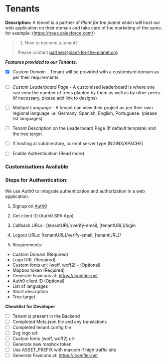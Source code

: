# Tenants
**Description:** A tenant is a partner of *Plant for the planet* which will host our web application on their domain and take care of the marketing of the same.
for example: (https://trees.salesforce.com/) 

> 1. How to become a tenant?
>
>Please contact partner@plant-for-the-planet.org 


***Features provided to our Tenants.***

- [x] *Custom Domain* - Tenant will be provided with a customised domain as per their requirements.

- [ ] *Custom Leaderboard Page* - A customised leaderboard is where one can view the number of trees planted by them as well as by other peers. (if necessary, please add link to designs)

- [ ] *Multiple Language* - A tenant can view their project as per their own regional language i.e: Germany, Spanish, English, Portuguese. (please list languages)

- [ ] Tenant Description on the Leaderboard Page (If default template) and the tree target

- [ ] If hosting at subdirectory, current server type (NGINX/APACHE)

- [ ] Enable Authentication (Read more)

### Customisations Available



### Steps for Authentication: 
We use Auth0 to integrate authentication and authorization in a web application.
1. Signup on [Auth0](https://auth0.com/)
2. Get client ID (Auth0 SPA App)
3. Callback URLs : [tenantURL]/verify-email, [tenantURL]/login
4. Logout URLs: [tenantURL]/verify-email, [tenantURL]/

2. Requirements:
- Custom Domain (Required)
- Logo URL (Required)
- Custom fonts url: (woff, woff2) - (Optional)
- Mapbox token (Required)
- Generate Favicons at: https://iconifier.net
- Auth0 client ID (Optional)
- List of languages
- Short description
- Tree target





**Checklist for Developer**

- [ ] Tenant is present in the Backend
- [ ] Completed Meta.json file and any translations
- [ ] Completed tenant.config file
- [ ] Svg logo url:
- [ ] Custom fonts (woff, woff2) url:
- [ ] Generate new maxbox token
- [ ] Use ASSET_PREFIX with maxcdn if high traffic site
- [ ] Generate Favicons at: https://iconifier.net
